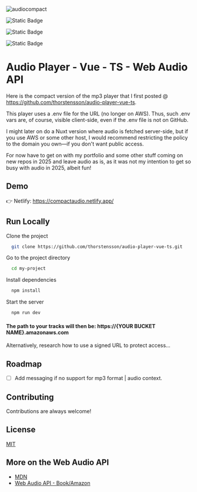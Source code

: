 ![audiocompact](https://github.com/user-attachments/assets/858baef1-026a-4ba9-95f7-7a608855e834)


![Static Badge](https://img.shields.io/badge/Vue-3.5.13-green) 

![Static Badge](https://img.shields.io/badge/Typescript-5.6.3-navy)

![Static Badge](https://img.shields.io/badge/Composition%20API-orange)

# Audio Player - Vue - TS - Web Audio API

Here is the compact version of the mp3 player that I first posted @ https://github.com/thorstensson/audio-player-vue-ts. 

This player uses a .env file for the URL (no longer on AWS). Thus, such .env vars are, of course, visible client-side, even if the .env file is not on GitHub.

I might later on do a Nuxt version where audio is fetched server-side, but if you use AWS or some other host, I would recommend restricting the policy to the domain you own—if you don't want public access.

For now have to get on with my portfolio and some other stuff coming on new repos in 2025 and leave audio as is, as it was not my intention to get so busy with audio in 2025, albeit fun!

## Demo

👉 Netlify: https://compactaudio.netlify.app/

## Run Locally

Clone the project

```bash
  git clone https://github.com/thorstensson/audio-player-vue-ts.git
```

Go to the project directory

```bash
  cd my-project
```

Install dependencies

```bash
  npm install
```

Start the server

```bash
  npm run dev
```

#### The path to your tracks will then be: https://{YOUR BUCKET NAME}.amazonaws.com 

Alternatively, research how to use a signed URL to protect access...

## Roadmap
- [ ] Add messaging if no support for mp3 format | audio context.

## Contributing

Contributions are always welcome!

## License

[MIT](https://choosealicense.com/licenses/mit/)

## More on the Web Audio API

 - [MDN](https://developer.mozilla.org/en-US/docs/Web/API/Web_Audio_API/Visualizations_with_Web_Audio_API)
 - [Web Audio API - Book/Amazon](https://www.amazon.com/Web-Audio-API-Advanced-Interactive/dp/1449332684)


